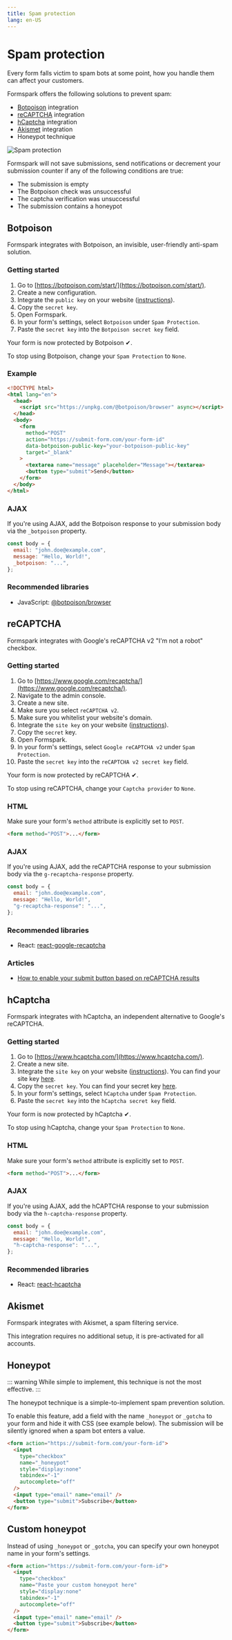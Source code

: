 ```yaml
---
title: Spam protection
lang: en-US
---
```


# Spam protection

Every form falls victim to spam bots at some point, how you handle them can affect your customers.

Formspark offers the following solutions to prevent spam:

- [Botpoison](https://botpoison.com/) integration
- [reCAPTCHA](https://www.google.com/recaptcha/about/) integration
- [hCaptcha](https://www.hcaptcha.com/) integration
- [Akismet](https://akismet.com/) integration
- Honeypot technique

![Spam protection](../.vuepress/public/spam-protection.png)

Formspark will not save submissions, send notifications or decrement your submission counter if any of the following
conditions are true:

- The submission is empty
- The Botpoison check was unsuccessful
- The captcha verification was unsuccessful
- The submission contains a honeypot

## Botpoison

Formspark integrates with Botpoison, an invisible, user-friendly anti-spam solution.

### Getting started

1. Go to [https://botpoison.com/start/](https://botpoison.com/start/).
2. Create a new configuration.
3. Integrate the `public key` on your website ([instructions](https://botpoison.com/documentation/getting-started/html/)).
4. Copy the `secret key`.
5. Open Formspark.
6. In your form's settings, select `Botpoison` under `Spam Protection`.
7. Paste the `secret key` into the `Botpoison secret key` field.

Your form is now protected by Botpoison ✔.

To stop using Botpoison, change your `Spam Protection` to `None`.

### Example

```html
<!DOCTYPE html>
<html lang="en">
  <head>
    <script src="https://unpkg.com/@botpoison/browser" async></script>
  </head>
  <body>
    <form
      method="POST"
      action="https://submit-form.com/your-form-id"
      data-botpoison-public-key="your-botpoison-public-key"
      target="_blank"
    >
      <textarea name="message" placeholder="Message"></textarea>
      <button type="submit">Send</button>
    </form>
  </body>
</html>
```

### AJAX

If you're using AJAX, add the Botpoison response to your submission body via the `_botpoison` property.

```javascript
const body = {
  email: "john.doe@example.com",
  message: "Hello, World!",
  _botpoison: "...",
};
```

### Recommended libraries

- JavaScript: [@botpoison/browser](https://www.npmjs.com/package/@botpoison/browser)

## reCAPTCHA

Formspark integrates with Google's reCAPTCHA v2 "I'm not a robot" checkbox.

### Getting started

1. Go to [https://www.google.com/recaptcha/](https://www.google.com/recaptcha/).
2. Navigate to the admin console.
3. Create a new site.
4. Make sure you select `reCAPTCHA v2`.
5. Make sure you whitelist your website's domain.
6. Integrate the `site key` on your website ([instructions](https://developers.google.com/recaptcha/docs/display)).
7. Copy the `secret` key.
8. Open Formspark.
9. In your form's settings, select `Google reCAPTCHA v2` under `Spam Protection`.
10. Paste the `secret key` into the `reCAPTCHA v2 secret key` field.

Your form is now protected by reCAPTCHA ✔.

To stop using reCAPTCHA, change your `Captcha provider` to `None`.

### HTML

Make sure your form's `method` attribute is explicitly set to `POST`.

```html
<form method="POST">...</form>
```

### AJAX

If you're using AJAX, add the reCAPTCHA response to your submission body via the `g-recaptcha-response` property.

```javascript
const body = {
  email: "john.doe@example.com",
  message: "Hello, World!",
  "g-recaptcha-response": "...",
};
```

### Recommended libraries

- React: [react-google-recaptcha](https://github.com/dozoisch/react-google-recaptcha)

### Articles

- [How to enable your submit button based on reCAPTCHA results](https://technotrampoline.com/articles/how-to-enable-your-submit-button-based-on-recaptcha-results/)

## hCaptcha

Formspark integrates with hCaptcha, an independent alternative to Google's reCAPTCHA.

### Getting started

1. Go to [https://www.hcaptcha.com/](https://www.hcaptcha.com/).
2. Create a new site.
3. Integrate the `site key` on your website ([instructions](https://docs.hcaptcha.com/#add-the-hcaptcha-widget-to-your-webpage)). You can find your site key [here](https://dashboard.hcaptcha.com/sites).
4. Copy the `secret key`. You can find your secret key [here](https://dashboard.hcaptcha.com/settings).
5. In your form's settings, select `hCaptcha` under `Spam Protection`.
6. Paste the `secret key` into the `hCaptcha secret key` field.

Your form is now protected by hCaptcha ✔.

To stop using hCaptcha, change your `Spam Protection` to `None`.

### HTML

Make sure your form's `method` attribute is explicitly set to `POST`.

```html
<form method="POST">...</form>
```

### AJAX

If you're using AJAX, add the hCAPTCHA response to your submission body via the `h-captcha-response` property.

```javascript
const body = {
  email: "john.doe@example.com",
  message: "Hello, World!",
  "h-captcha-response": "...",
};
```

### Recommended libraries

- React: [react-hcaptcha](https://github.com/hCaptcha/react-hcaptcha)

## Akismet

Formspark integrates with Akismet, a spam filtering service.

This integration requires no additional setup, it is pre-activated for all accounts.

## Honeypot

::: warning
While simple to implement, this technique is not the most effective.
:::

The honeypot technique is a simple-to-implement spam prevention solution.

To enable this feature, add a field with the name `_honeypot` or `_gotcha` to your form and hide it with CSS (see
example below). The submission will be silently ignored when a spam bot enters a value.

```html
<form action="https://submit-form.com/your-form-id">
  <input
    type="checkbox"
    name="_honeypot"
    style="display:none"
    tabindex="-1"
    autocomplete="off"
  />
  <input type="email" name="email" />
  <button type="submit">Subscribe</button>
</form>
```

## Custom honeypot

Instead of using `_honeypot` or `_gotcha`, you can specify your own honeypot name in your form's settings.

```html
<form action="https://submit-form.com/your-form-id">
  <input
    type="checkbox"
    name="Paste your custom honeypot here"
    style="display:none"
    tabindex="-1"
    autocomplete="off"
  />
  <input type="email" name="email" />
  <button type="submit">Subscribe</button>
</form>
```
